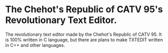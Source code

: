 # The Chehot's Republic of CATV 95's Revolutionary Text Editor.
The revolutionary text editor made by the Chehot's Republic of CATV 95.
It is 100% written in C language, but there are plans to make TXTEDIT written in C++ and other languages.

